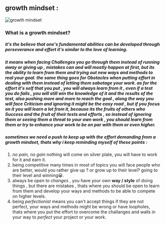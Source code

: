 ## growth mindset : 

![growth mindset](https://epe.brightspotcdn.com/dims4/default/f911e77/2147483647/strip/true/crop/2034x1380+28+0/resize/840x570!/quality/90/?url=https%3A%2F%2Fepe-brightspot.s3.amazonaws.com%2Ffe%2F07%2F623f04754f06aff6f4b323fcedc9%2Fgrowth-mindset-042021-1185654371.jpg)



### What is a growth mindset?

##### it's the believe that one's fundamental abilities can be developed through perseverance and effort it's similar to the *love of learning*.

##### it means when facing **Challenges** you go through them instead of running away or giving up , mistakes can and will mostly happen at first, but its the ability to learn from them and trying out new ways and methods to real your goal. the same thing goes for **Obstacles** when putting effort in dealing with them instead of letting them sabotage your work. as for the **effort** it's self that you put , you will always learn from it , even if a test you do fails , you will still win the knowledge of it and the results of the test, also pushing more and more to reach the goal , along the way you will face **Criticism** and ignoring it might be the easy road , but if you focus on it you will learn a lot from it, because its the fruits of others who *Success* and the fruit of their tests and efforts , so instead of ignoring them or seeing them a threat to your own work , you should learn from them or try to enhance your work to be on par with them or even higher.

##### sometimes we need a push to keep up with the effort demanding from a growth mindset, thats why i keep reminding myself of these points : 

1. *no pain, no gain* nothing will come on silver plate, you will have to work for it and earn it. 
2. being *competitive* many times in most of topics you will face people who are better, would you rather give up ? or grow up to their level? going to their level and winning😀.
3. always be *open to changes* , you have your own **way / style** of doing things , but there are mistakes , thats where you should be open to learn from them and develop your ways and methods to be able to compete on higher levels.
4. being *perfectionist* means you can't accept things if they are not perfect, your ways and methods might be wrong or have loopholes, thats where you put the effort to overcome the challanges and walls in your way to *perfect* your project or your work.
